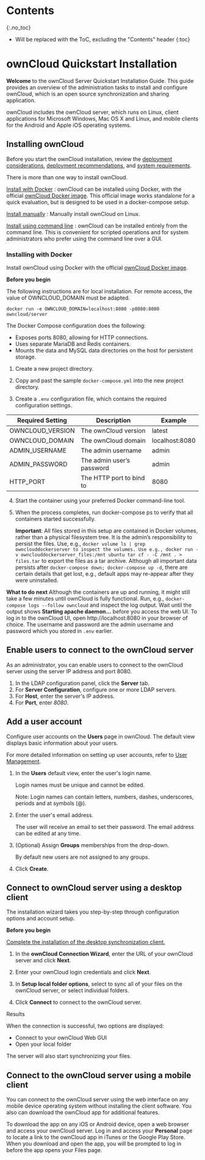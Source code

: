 # Contents
{:.no_toc}

* Will be replaced with the ToC, excluding the "Contents" header
{:toc}

# ownCloud Quickstart Installation

**Welcome** to the ownCloud Server Quickstart Installation Guide. This guide provides an overview
of the administration tasks to install and configure ownCloud, which is an open source
synchronization and sharing application.  

ownCloud includes the ownCloud server, which runs on Linux, client applications for Microsoft
Windows, Mac OS X and Linux, and mobile clients for the Android and Apple iOS operating
systems.

## Installing ownCloud

Before you start the ownCloud installation, review the [deployment considerations](https://doc.owncloud.com/server/10.5/admin_manual/installation/deployment_considerations.html), [deployment
recommendations](https://doc.owncloud.com/server/10.5/admin_manual/installation/deployment_recommendations.html), and [system requirements](https://doc.owncloud.com/server/10.5/admin_manual/installation/system_requirements.html). 

There is more than one way to install ownCloud.

[Install with Docker](https://doc.owncloud.com/server/10.6/admin_manual/installation/docker/)
: ownCloud can be installed using Docker, with the official [ownCloud Docker image](https://hub.docker.com/r/owncloud/server/tags). This official image works standalone for a quick evaluation, but is designed to be used in a docker-compose setup.

[Install manually](https://doc.owncloud.com/server/10.6/admin_manual/installation/manual_installation.html)
: Manually install ownCloud on Linux.

[Install using command line](https://doc.owncloud.com/server/10.6/admin_manual/installation/command_line_installation.html)
: ownCloud can be installed entirely from the command line. This is convenient for scripted operations and for system administrators who prefer using the command line over a GUI.

### Installing with Docker

Install ownCloud using Docker with the official [ownCloud Docker image](https://hub.docker.com/r/owncloud/server/tags).

**Before you begin**

The following instructions are for local installation. For remote access, the value of
OWNCLOUD_DOMAIN must be adapted.

`docker run -e OWNCLOUD_DOMAIN=localhost:8080 -p8080:8080 owncloud/server`

The Docker Compose configuration does the following:

* Exposes ports 8080, allowing for HTTP connections.
* Uses separate MariaDB and Redis containers.
* Mounts the data and MySQL data directories on the host for persistent storage.

1. Create a new project directory.

2. Copy and past the sample `docker-compose.yml` into the new project directory.

3. Create a `.env` configuration file, which contains the required configuration settings.

|Required Setting |Description |Example|
|---|---|---|
|OWNCLOUD_VERSION |The ownCloud version |latest |
|OWNCLOUD_DOMAIN |The ownCloud domain |localhost:8080|
|ADMIN_USERNAME |The admin username |admin|
|ADMIN_PASSWORD |The admin user’s password |admin|
|HTTP_PORT |The HTTP port to bind to |8080|

4. Start the container using your preferred Docker command-line tool.

5. When the process completes, run docker-compose ps to verify that all containers started successfully.

    **Important**: All files stored in this setup are contained in Docker
volumes, rather than a physical filesystem tree. It is the admin’s
responsibility to persist the files. Use, e.g., `docker volume ls |
grep ownclouddockerserver to inspect the volumes. Use e.g.,
docker run -v ownclouddockerserver_files:/mnt ubuntu
tar cf - -C /mnt . > files.tar` to export the files as a tar
archive.
Although all important data persists after `docker-compose down;
docker-compose up -d`, there are certain details that get lost, e.g.,
default apps may re-appear after they were uninstalled.

**What to do next**
Although the containers are up and running, it might still take a few minutes until ownCloud is fully
functional. Run, e.g., `docker-compose logs --follow owncloud` and inspect the log output.
Wait until the output shows **Starting apache daemon…** before you access the web UI.
To log in to the ownCloud UI, open http://localhost:8080 in your browser of choice. The username
and password are the admin username and password which you stored in `.env` earlier.



## Enable users to connect to the ownCloud server

As an administrator, you can enable users to connect to the ownCloud server using the server IP
address and port 8080.

1. In the LDAP configuration panel, click the **Server** tab.
2. For **Server Configuration**, configure one or more LDAP servers.
3. For **Host**, enter the server's IP address.
4. For **Port**, enter *8080*.

## Add a user account

Configure user accounts on the **Users** page in ownCloud. The default view displays basic
information about your users.

For more detailed information on setting up user accounts, refer to [User Management](https://doc.owncloud.com/server/10.5/admin_manual/configuration/user/user_configuration.html).

1. In the **Users** default view, enter the user's login name.

    Login names must be unique and cannot be edited.

    Note: Login names can contain letters, numbers, dashes, underscores, periods and at symbols (@).

2. Enter the user's email address.

    The user will receive an email to set their password. The email address can be edited at any time.

3. (Optional) Assign **Groups** memberships from the drop-down.

    By default new users are not assigned to any groups.

4. Click **Create**.

## Connect to ownCloud server using a desktop client

The installation wizard takes you step-by-step through configuration options and account setup.

**Before you begin**

[Complete the installation of the desktop synchronization client.](https://doc.owncloud.com/desktop/installing.html)

1. In the **ownCloud Connection Wizard**, enter the URL of your ownCloud server and click **Next**.

2. Enter your ownCloud login credentials and click **Next**.

3. In **Setup local folder options**, select to sync all of your files on the ownCloud server, or select individual folders.

4. Click **Connect** to connect to the ownCloud server.

Results

When the connection is successful, two options are displayed:

* Connect to your ownCloud Web GUI
* Open your local folder

The server will also start synchronizing your files.

## Connect to the ownCloud server using a mobile client

You can connect to the ownCloud server using the web interface on any mobile device operating
system without installing the client software. You also can download the ownCloud app for additional
features.

To download the app on any iOS or Android device, open a web browser and access your ownCloud
server. Log in and access your **Personal** page to locate a link to the ownCloud app in iTunes or
the Google Play Store. When you download and open the app, you will be prompted to log in
before the app opens your Files page.